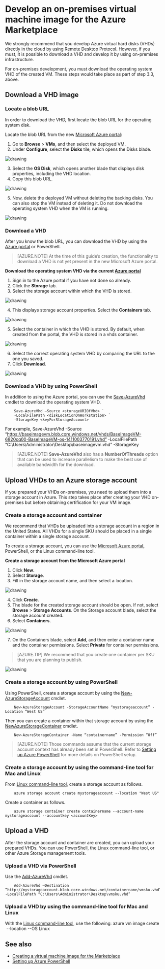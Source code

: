 <properties
   pageTitle="Creating an on-premises virtual machine image for the Azure Marketplace | Microsoft Azure"
   description="Understand and execute the steps to create an on-premises VM image and deploy to the Azure Marketplace for others to purchase."
   services="marketplace-publishing"
   documentationCenter=""
   authors="HannibalSII"
   manager=""
   editor=""/>

<tags
  ms.service="marketplace"
  ms.devlang="na"
  ms.topic="article"
  ms.tgt_pltfrm="Azure"
  ms.workload="na"
  ms.date="10/08/2015"
  ms.author="hascipio; v-divte"/>

# Develop an on-premises virtual machine image for the Azure Marketplace
We strongly recommend that you develop Azure virtual hard disks (VHDs) directly in the cloud by using Remote Desktop Protocol. However, if you must, it is possible to download a VHD and develop it by using on-premises infrastructure.  

For on-premises development, you must download the operating system VHD of the created VM. These steps would take place as part of step 3.3, above.  

## Download a VHD image
### Locate a blob URL
In order to download the VHD, first locate the blob URL for the operating system disk.

Locate the blob URL from the new [Microsoft Azure portal](https://ms.portal.azure.com):

1.	Go to **Browse** > **VMs**, and then select the deployed VM.
2.	Under **Configure**, select the **Disks** tile, which opens the Disks blade.

  ![drawing](media/marketplace-publishing-vm-image-creation-on-premise/img01.png)

3.	Select the **OS Disk**, which opens another blade that displays disk properties, including the VHD location.
4.	Copy this blob URL.

  ![drawing](media/marketplace-publishing-vm-image-creation-on-premise/img02.png)

5.	Now, delete the deployed VM without deleting the backing disks. You can also stop the VM instead of deleting it. Do not download the operating system VHD when the VM is running.

  ![drawing](media/marketplace-publishing-vm-image-creation-on-premise/img03.png)

### Download a VHD
After you know the blob URL, you can download the VHD by using the [Azure portal](http://manage.windowsazure.com/) or PowerShell.  
> [AZURE.NOTE] At the time of this guide’s creation, the functionality to download a VHD is not yet present in the new Microsoft Azure portal.  

**Download the operating system VHD via the current [Azure portal](http://manage.windowsazure.com/)**

1.	Sign in to the Azure portal if you have not done so already.
2.	Click the **Storage** tab.
3.	Select the storage account within which the VHD is stored.

  ![drawing](media/marketplace-publishing-vm-image-creation-on-premise/img04.png)

4.	This displays storage account properties. Select the **Containers** tab.

  ![drawing](media/marketplace-publishing-vm-image-creation-on-premise/img05.png)

5.	Select the container in which the VHD is stored. By default, when created from the portal, the VHD is stored in a vhds container.

  ![drawing](media/marketplace-publishing-vm-image-creation-on-premise/img06.png)

6.	Select the correct operating system VHD by comparing the URL to the one you saved.
7.	Click **Download**.

  ![drawing](media/marketplace-publishing-vm-image-creation-on-premise/img07.png)

### Download a VHD by using PowerShell
In addition to using the Azure portal, you can use the [Save-AzureVhd](http://msdn.microsoft.com/library/dn495297.aspx) cmdlet to download the operating system VHD.

        Save-AzureVhd –Source <storageURIOfVhd> `
        -LocalFilePath <diskLocationOnWorkstation> `
        -StorageKey <keyForStorageAccount>
For example,
        Save-AzureVhd -Source “https://baseimagevm.blob.core.windows.net/vhds/BaseImageVM-6820cq00-BaseImageVM-os-1411003770191.vhd” -LocalFilePath “C:\Users\Administrator\Desktop\baseimagevm.vhd” -StorageKey <String>

> [AZURE.NOTE] **Save-AzureVhd** also has a **NumberOfThreads** option that can be used to increase parallelism to make the best use of available bandwidth for the download.

## Upload VHDs to an Azure storage account
If you prepared your VHDs on-premises, you need to upload them into a storage account in Azure. This step takes place after creating your VHD on-premises but before obtaining certification for your VM image.

### Create a storage account and container
We recommend that VHDs be uploaded into a storage account in a region in the United States. All VHDs for a single SKU should be placed in a single container within a single storage account.

To create a storage account, you can use the [Microsoft Azure portal](https://portal.azure.com/), PowerShell, or the Linux command-line tool.  

**Create a storage account from the Microsoft Azure portal**

1.	Click **New**.
2.	Select **Storage**.
3.	Fill in the storage account name, and then select a location.

  ![drawing](media/marketplace-publishing-vm-image-creation-on-premise/img08.png)

4.	Click **Create**.
5.	The blade for the created storage account should be open. If not, select **Browse** > **Storage Accounts**. On the Storage account blade, select the storage account created.
6.	Select **Containers**.

  ![drawing](media/marketplace-publishing-vm-image-creation-on-premise/img09.png) 

7.	On the Containers blade, select **Add**, and then enter a container name and the container permissions. Select **Private** for container permissions.

> [AZURE.TIP] We recommend that you create one container per SKU that you are planning to publish.

  ![drawing](media/marketplace-publishing-vm-image-creation-on-premise/img10.png)

### Create a storage account by using PowerShell
Using PowerShell, create a storage account by using the [New-AzureStorageAccount](http://msdn.microsoft.com/library/dn495115.aspx) cmdlet.

        New-AzureStorageAccount -StorageAccountName “mystorageaccount” -Location “West US”

Then you can create a container within that storage account by using the [NewAzureStorageContainer](http://msdn.microsoft.com/library/dn495291.aspx) cmdlet.

        New-AzureStorageContainer -Name “containername” -Permission “Off”

> [AZURE.NOTE] Those commands assume that the current storage account context has already been set in PowerShell.   Refer to [Setting up Azure PowerShell](marketplace-publishing-powershell-setup.md) for more details on PowerShell setup.
 
### Create a storage account by using the command-line tool for Mac and Linux
From [Linux command-line tool](../virtual-machines/command-line-tools/), create a storage account as follows.

        azure storage account create mystorageaccount --location "West US"

Create a container as follows.

        azure storage container create containername --account-name mystorageaccount --accountkey <accountKey>

## Upload a VHD
After the storage account and container are created, you can upload your prepared VHDs. You can use PowerShell, the Linux command-line tool, or other Azure Storage management tools.

### Upload a VHD via PowerShell
Use the [Add-AzureVhd](http://msdn.microsoft.com/library/dn495173.aspx) cmdlet.

        Add-AzureVhd –Destination “http://mystorageaccount.blob.core.windows.net/containername/vmsku.vhd” -LocalFilePath “C:\Users\Administrator\Desktop\vmsku.vhd”

### Upload a VHD by using the command-line tool for Mac and Linux
With the [Linux command-line tool](../virtual-machines/command-line-tools/), use the following:
        azure vm image create <image name> --location <Location of the data center> --OS Linux <LocationOfLocalVHD>

## See also
- [Creating a virtual machine image for the Marketplace](marketplace-publishing-vm-image-creation.md)
- [Setting up Azure PowerShell](marketplace-publishing-powershell-setup.md)
